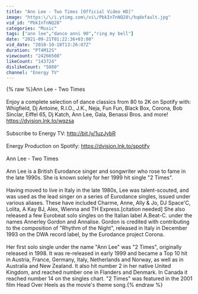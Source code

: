 ```yaml
---
title: "Ann Lee - Two Times [Official Video HD]"
image: "https:\/\/i.ytimg.com\/vi\/PbkInTnNQ28\/hqdefault.jpg"
vid_id: "PbkInTnNQ28"
categories: "Music"
tags: ["ann lee","dance anni 90","ring my bell"]
date: "2021-09-21T01:22:36+03:00"
vid_date: "2010-10-18T13:26:07Z"
duration: "PT4M12S"
viewcount: "24266508"
likeCount: "143724"
dislikeCount: "5080"
channel: "Energy TV"
---
```

{% raw %}Ann Lee - Two Times<br /><br />Enjoy a complete selection of dance classics from 80 to 2K on Spotify with: Whigfield, Dj Antoine, R.I.O., J.K., Neja, Fun Fun, Black Box, Corona, Bob Sinclar, Eiffel 65, Dj Katch, Ann Lee, Gala, Benassi Bros. and more! <br /><a rel="nofollow" target="blank" href="https://dvision.lnk.to/wqzsa">https://dvision.lnk.to/wqzsa</a><br /><br />Subscribe to Energy TV: <a rel="nofollow" target="blank" href="http://bit.ly/1uzJybR">http://bit.ly/1uzJybR</a><br /><br />Energy Production on Spotify: <a rel="nofollow" target="blank" href="https://dvision.lnk.to/spotify">https://dvision.lnk.to/spotify</a><br /><br />Ann Lee - Two Times<br /><br />Ann Lee is a British Eurodance singer and songwriter who rose to fame in the late 1990s. She is known solely for her 1999 hit single &quot;2 Times&quot;.<br /><br />Having moved to live in Italy in the late 1980s, Lee was talent-scouted, and was used as the lead singer on a series of Eurodance singles, issued under various aliases. These have included Charme, Anne, Ally &amp; Jo, DJ Space'C, Lolita, A Kay BJ, Alex, Wienna and TH Express.[citation needed] She also released a few Eurobeat solo singles on the Italian label A.Beat-C. under the names Annerley Gordon and Annalise. Gordon is credited with contributing to the composition of &quot;Rhythm of the Night&quot;, released in Italy in December 1993 on the DWA record label, by the Eurodance project Corona.<br /><br />Her first solo single under the name &quot;Ann Lee&quot; was &quot;2 Times&quot;, originally released in 1998. It was re-released in early 1999 and became a Top 10 hit in Austria, France, Germany, Italy, Netherlands and Norway, as well as in Australia and New Zealand. It also hit number 2 in her native United Kingdom, and reached number one in Flanders and Denmark. In Canada it reached number 14 on the singles chart. &quot;2 Times&quot; was featured in the 2001 film Head Over Heels as the movie's theme song.{% endraw %}
